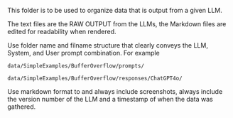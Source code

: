 This folder is to be used to organize data that is output from a given LLM.

The text files are the RAW OUTPUT from the LLMs, the Markdown files are edited for readability when rendered.

Use folder name and filname structure that clearly conveys the LLM, System, and User prompt combination.  For example

`data/SimpleExamples/BufferOverflow/prompts/`

`data/SimpleExamples/BufferOverflow/responses/ChatGPT4o/`


Use markdown format to and always include screenshots, always include the version number of the LLM and a timestamp of when the data was gathered.